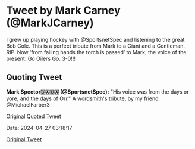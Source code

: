 # Tweet by Mark Carney (@MarkJCarney)

I grew up playing hockey with @SportsnetSpec and listening to the great Bob Cole. This is a perfect tribute from Mark to a Giant and a Gentleman. RIP.  Now ‘from failing hands the torch is passed’ to Mark, the voice of the present.  Go Oilers Go.  3-0!!!

## Quoting Tweet

**Mark Spector🇨🇦🇺🇦 (@SportsnetSpec):** "His voice was from the days or yore, and the days of Orr."
A wordsmith's tribute, by my friend @MichaelFarber3

[Original Quoted Tweet](https://x.com/SportsnetSpec/status/1783875551142596700)

Date: 2024-04-27 03:18:17

[Original Tweet](https://x.com/MarkJCarney/status/1784059463671902209)
